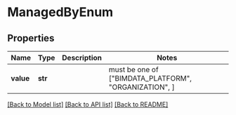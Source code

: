 # ManagedByEnum


## Properties
Name | Type | Description | Notes
------------ | ------------- | ------------- | -------------
**value** | **str** |  |  must be one of ["BIMDATA_PLATFORM", "ORGANIZATION", ]

[[Back to Model list]](../README.md#documentation-for-models) [[Back to API list]](../README.md#documentation-for-api-endpoints) [[Back to README]](../README.md)


